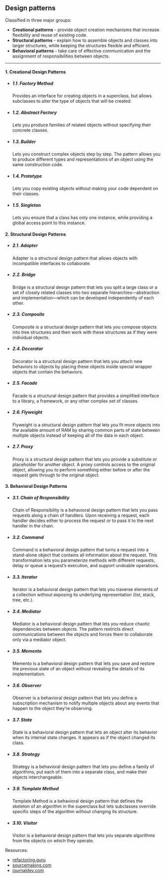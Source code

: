 ## Design patterns
Classified in three major groups:
- **Creational patterns** - provide object creation mechanisms that increase flexibility and reuse of existing code.
- **Structural patterns** - explain how to assemble objects and classes into larger structures, while keeping the structures flexible and efficient.
- **Behavioral patterns** - take care of effective communication and the assignment of responsibilities between objects.
----
#### 1. Creational Design Patterns
  - ##### 1.1. Factory Method
      Provides an interface for creating objects in a superclass, but allows  subclasses to alter the type of objects that will be created.
  - ##### 1.2. Abstract Factory
     Lets you produce families of related objects without specifying their concrete classes.
  - ##### 1.3. Builder
    Lets you construct complex objects step by step. The pattern allows you to produce different types and representations of an object using the same construction code.
  - ##### 1.4. Prototype
    Lets you copy existing objects without making your code dependent on their classes.
  - ##### 1.5. Singleton
    Lets you ensure that a class has only one instance, while providing a global access point to this instance.

#### 2. Structural Design Patterns
  - ##### 2.1. Adapter
     Adapter is a structural design pattern that allows objects with incompatible interfaces to collaborate.
  - ##### 2.2. Bridge
     Bridge is a structural design pattern that lets you split a large class or a set of closely related classes into two separate hierarchies—abstraction and implementation—which can be developed independently of each other.
  - ##### 2.3. Composite
     Composite is a structural design pattern that lets you compose objects into tree structures and then work with these structures as if they were individual objects.
  - ##### 2.4. Decorator
    Decorator is a structural design pattern that lets you attach new behaviors to objects by placing these objects inside special wrapper objects that contain the behaviors.
  - ##### 2.5. Facade
    Facade is a structural design pattern that provides a simplified interface to a library, a framework, or any other complex set of classes.
  - ##### 2.6. Flyweight
    Flyweight is a structural design pattern that lets you fit more objects into the available amount of RAM by sharing common parts of state between multiple objects instead of keeping all of the data in each object.
  - ##### 2.7. Proxy
    Proxy is a structural design pattern that lets you provide a substitute or placeholder for another object. A proxy controls access to the original object, allowing you to perform something either before or after the request gets through to the original object.

#### 3. Behavioral Design Patterns
- ##### 3.1. Chain of Responsibility
  Chain of Responsibility is a behavioral design pattern that lets you pass requests along a chain of handlers. Upon receiving a request, each handler decides either to process the request or to pass it to the next handler in the chain.
- ##### 3.2. Command
  Command is a behavioral design pattern that turns a request into a stand-alone object that contains all information about the request. This transformation lets you parameterize methods with different requests, delay or queue a request’s execution, and support undoable operations.
- ##### 3.3. Iterator
  Iterator is a behavioral design pattern that lets you traverse elements of a collection without exposing its underlying representation (list, stack, tree, etc.).
- ##### 3.4. Mediator
  Mediator is a behavioral design pattern that lets you reduce chaotic dependencies between objects. The pattern restricts direct communications between the objects and forces them to collaborate only via a mediator object.
- ##### 3.5. Memento
  Memento is a behavioral design pattern that lets you save and restore the previous state of an object without revealing the details of its implementation.
- ##### 3.6. Observer
  Observer is a behavioral design pattern that lets you define a subscription mechanism to notify multiple objects about any events that happen to the object they’re observing.
- ##### 3.7. State
  State is a behavioral design pattern that lets an object alter its behavior when its internal state changes. It appears as if the object changed its class.
- ##### 3.8. Strategy
  Strategy is a behavioral design pattern that lets you define a family of algorithms, put each of them into a separate class, and make their objects interchangeable.
- ##### 3.9. Template Method
  Template Method is a behavioral design pattern that defines the skeleton of an algorithm in the superclass but lets subclasses override specific steps of the algorithm without changing its structure.
- ##### 3.10. Visitor
  Visitor is a behavioral design pattern that lets you separate algorithms from the objects on which they operate.

Resources:
- [refactoring.guru](https://refactoring.guru/design-patterns)
- [sourcemaking.com](https://sourcemaking.com/design_patterns)
- [journaldev.com](https://www.journaldev.com/1827/java-design-patterns-example-tutorial#singleton-pattern)
